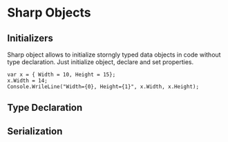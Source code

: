# Sharp Objects
## Initializers

Sharp object allows to initialize storngly typed data objects in code without type declaration. Just initialize object, declare and set properties.

```
var x = { Width = 10, Height = 15}; 
x.Width = 14;
Console.WrileLine("Width={0}, Height={1}", x.Width, x.Height);

```

## Type Declaration
## Serialization